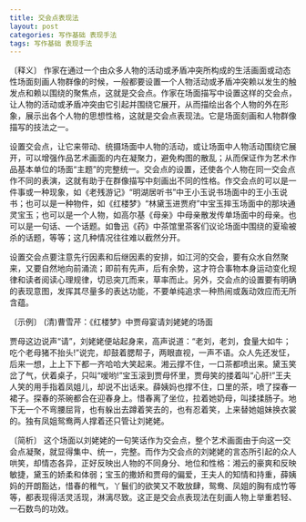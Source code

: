 ```yaml
---
title: 交会点表现法
layout: post
categories: 写作基础 表现手法
tags: 写作基础 表现手法
---
```


〔释义〕 作家在通过一个由众多人物的活动或矛盾冲突所构成的生活画面或动态性场面刻画人物群像的时候，一般都要设置一个人物活动或矛盾冲突赖以发生的触发点和赖以围绕的聚焦点，这就是交会点。作家在场面描写中设置这样的交会点，让人物的活动或矛盾冲突由它引起并围绕它展开，从而描绘出各个人物的外在形象，展示出各个人物的思想性格，这就是交会点表现法。它是场面刻画和人物群像描写的技法之一。

设置交会点，让它来带动、统摄场面中人物的活动，或让场面中人物活动围绕它展开，可以增强作品艺术画面的内在凝聚力，避免构图的散乱；从而保证作为艺术作品基本单位的场面“主题”的完整统一。交会点的设置，还使各个人物在同一交会点作不同的表演，这就有助于在群像描写中刻画出不同的性格。作交会点的可以是一件事或一种现象，如《老残游记》“明湖居听书”中王小玉说书场面中的王小玉说书；也可以是一种物件，如《红楼梦》“林黛玉进贾府”中宝玉摔玉场面中的那块通灵宝玉；也可以是一个人物，如高尔基《母亲》中母亲散发传单场面中的母亲。也可以是一句话、一个话题。如鲁迅《药》中茶馆里茶客们议论场面中围绕的夏瑜被杀的话题，等等；这几种情况往往难以截然分开。

设置交会点要注意先行因素和后继因素的安排，如江河的交会，要有众水自然聚来，又要自然地向前涌流；即前有先声，后有余势，这才符合事物本身运动变化规律和读者阅读心理规律，切忌突兀而来，草率而止。另外，交会点的设置要有明确的表现意图，发挥其尽量多的表达功能，不要单纯追求一种热闹或轰动效应而无所含蕴。

〔示例〕 (清)曹雪芹：《红楼梦》中贾母宴请刘姥姥的场面

贾母这边说声“请”，刘姥姥便站起身来，高声说道：“老刘，老刘，食量大如牛；吃个老母猪不抬头!”说完，却鼓着腮帮子，两眼直视，一声不语。众人先还发怔，后来一想，上上下下都一齐哈哈大笑起来。湘云撑不住，一口茶都喷出来。黛玉笑岔了气，伏着桌子，只叫“嗳哟!”宝玉滚到贾母怀里，贾母笑的搂着叫“心肝!”王夫人笑的用手指着凤姐儿，却说不出话来。薛姨妈也撑不住，口里的茶，喷了探春一裙子。探春的茶碗都合在迎春身上。惜春离了坐位，拉着她奶母，叫揉揉肠子。地下无一个不弯腰屈背，也有躲出去蹲着笑去的，也有忍着笑，上来替她姐妹换衣裳的。独有凤姐鸳鸯两人撑着还只管让刘姥姥。

〔简析〕 这个场面以刘姥姥的一句笑话作为交会点，整个艺术画面由于向这一交会点凝聚，就显得集中、统一，完整。而作为交会点的刘姥姥的言态所引起的众人哄笑，却情态各异，正好反映出人物的不同身分、地位和性格：湘云的豪爽和反映敏捷，黛玉的娇柔和体弱；宝玉的撒娇和贾母的偏爱，王夫人的知情和持重，薛姨妈的开朗豁达，惜春的稚气，丫鬟们的欲笑又不敢放肆，鸳鸯、凤姐的胸有成竹等等，都表现得活灵活现，淋漓尽致。这正是交会点表现法在刻画人物上举重若轻、一石数鸟的功效。 